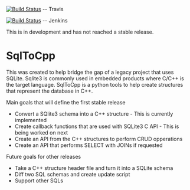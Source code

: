 [![Build Status](https://travis-ci.org/banjocat/SqlToCpp.svg?branch=master)](https://travis-ci.org/banjocat/SqlToCpp) -- Travis

[![Build Status](http://www.jackmuratore.com:8080/job/sqltocpp/badge/icon)](http://www.jackmuratore.com:8080/job/sqltocpp/) -- Jenkins

This is in development and has not reached a stable release.

# SqlToCpp
This was created to help bridge the gap of a legacy project that uses SQLite.
Sqlite3 is commonly used in embedded products where C/C++ is the target language.
SqlToCpp is a python tools to help create structures that represent the database in C++.

Main goals that will define the first stable release
* Convert a SQlite3 schema into a C++ structure - This is currently implemented
* Create callback functions that are used with SQLite3 C API - This is being worked on next
* Create an API from the C++ structures to perform CRUD opperations
* Create an API that performs SELECT with JOINs if requested

Future goals for other releases
* Take a C++ structure header file and turn it into a SQLite schema
* Diff two SQL schemas and create update script
* Support other SQLs
